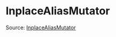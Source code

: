 # InplaceAliasMutator

Source: [InplaceAliasMutator](../../csrc/device_lower/pass/inplace_alias.cpp#L86)
